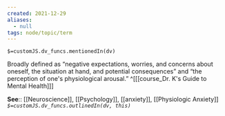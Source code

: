 ```yaml
---
created: 2021-12-29 
aliases:
  - null
tags: node/topic/term
---
```

`$=customJS.dv_funcs.mentionedIn(dv)`

Broadly defined as “negative expectations, worries, and concerns about oneself, the situation at hand, and potential consequences” and “the perception of one's physiological arousal.”
 ^[[[course_Dr. K's Guide to Mental Health]]]

**See**:: [[Neuroscience]], [[Psychology]], [[anxiety]], [[Physiologic Anxiety]]
*`$=customJS.dv_funcs.outlinedIn(dv, this)`*